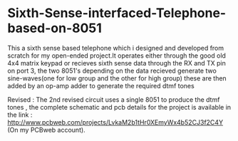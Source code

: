 # Sixth-Sense-interfaced-Telephone-based-on-8051
This a sixth sense based telephone which i designed and developed from scratch for my open-ended project.It operates either through the good old 4x4 matrix keypad or recieves sixth sense data through the RX and TX pin on port 3, the two 8051's depending on the data recieved generate two sine-waves(one for low group and the other for high group) these are then added by an op-amp adder to generate the required dtmf tones

Revised : The 2nd revised circuit uses a single 8051 to produce the dtmf tones , the complete schematic and pcb details for the project is available in the link : http://www.pcbweb.com/projects/LvkaM2b1tHr0XEmyWx4b52CJ3f2C4Y (On my PCBweb account).

